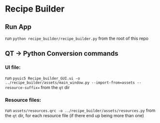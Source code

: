 # Recipe Builder

## Run App
run
`python recipe_builder/recipe_builder.py`
from the root of this repo

## QT -> Python Conversion commands

### UI file:
run
`pyuic5 Recipe_builder_GUI.ui -o ../recipe_builder/assets/main_window.py --import-from=assets --resource-suffix=`
from the `qt` dir

### Resource files:
run
`assets/resources.qrc -o ../recipe_builder/assets/resources.py`
from the `qt` dir, for each resource file (if there end up being more than one)
